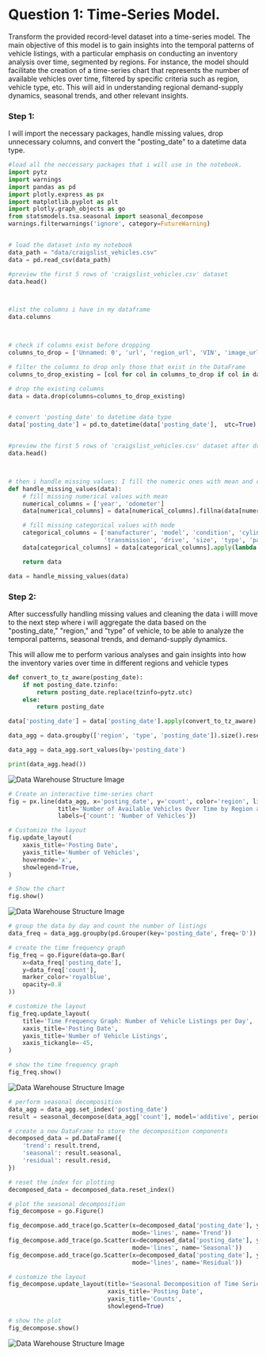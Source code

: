 # Question 1: Time-Series Model. 

Transform the provided record-level dataset into a time-series model. The main objective of this model is to gain insights into the temporal patterns of vehicle listings, with a particular emphasis on conducting an inventory analysis over time, segmented by regions. For instance, the model should facilitate the creation of a time-series chart that represents the number of available vehicles over time, filtered by specific criteria such as region, vehicle type, etc. This will aid in understanding regional demand-supply dynamics, seasonal trends, and other relevant insights. 


### **Step 1:**
I will import the necessary packages, handle missing values, drop unnecessary columns, and convert the "posting_date" to a datetime data type.


```python
#load all the neccessary packages that i will use in the notebook. 
import pytz
import warnings
import pandas as pd
import plotly.express as px
import matplotlib.pyplot as plt
import plotly.graph_objects as go
from statsmodels.tsa.seasonal import seasonal_decompose
warnings.filterwarnings('ignore', category=FutureWarning)


# load the dataset into my notebook
data_path = "data/craigslist_vehicles.csv"
data = pd.read_csv(data_path)

#preview the first 5 rows of 'craigslist_vehicles.csv' dataset
data.head() 



#list the columns i have in my dataframe
data.columns



# check if columns exist before dropping
columns_to_drop = ['Unnamed: 0', 'url', 'region_url', 'VIN', 'image_url', 'description', 'county', 'lat', 'long', 'removal_date']

# filter the columns to drop only those that exist in the DataFrame
columns_to_drop_existing = [col for col in columns_to_drop if col in data.columns]

# drop the existing columns
data = data.drop(columns=columns_to_drop_existing)


# convert 'posting_date' to datetime data type
data['posting_date'] = pd.to_datetime(data['posting_date'],  utc=True)


#preview the first 5 rows of 'craigslist_vehicles.csv' dataset after droping unncessary columns and coverting "post)time" to date. 
data.head() 



# then i handle missing values: I fill the numeric ones with mean and categorical ones with mode. 
def handle_missing_values(data):
    # fill missing numerical values with mean
    numerical_columns = ['year', 'odometer']
    data[numerical_columns] = data[numerical_columns].fillna(data[numerical_columns].mean())

    # fill missing categorical values with mode
    categorical_columns = ['manufacturer', 'model', 'condition', 'cylinders', 'fuel', 'title_status',
                           'transmission', 'drive', 'size', 'type', 'paint_color', 'posting_date']
    data[categorical_columns] = data[categorical_columns].apply(lambda x: x.fillna(x.mode().iloc[0]))

    return data

data = handle_missing_values(data)
```

### **Step 2:**
After successfully handling missing values and cleaning the data i willl move to the next step where i will aggregate the data based on the "posting_date," "region," and "type" of vehicle, to be able to analyze the temporal patterns, seasonal trends, and demand-supply dynamics.

This will allow me to perform various analyses and gain insights into how the inventory varies over time in different regions and vehicle types


```python
def convert_to_tz_aware(posting_date):
    if not posting_date.tzinfo:
        return posting_date.replace(tzinfo=pytz.utc)
    else:
        return posting_date

data['posting_date'] = data['posting_date'].apply(convert_to_tz_aware)

data_agg = data.groupby(['region', 'type', 'posting_date']).size().reset_index(name='count')

data_agg = data_agg.sort_values(by='posting_date')

print(data_agg.head())
```

![Data Warehouse Structure Image](https://github.com/HarunMbaabu/Craigslist-Used-Vehicles-Solution-Athena/blob/main/Image/step2.1.png) 


```python
# Create an interactive time-series chart
fig = px.line(data_agg, x='posting_date', y='count', color='region', line_group='type',
              title='Number of Available Vehicles Over Time by Region and Vehicle Type',
              labels={'count': 'Number of Vehicles'})

# Customize the layout
fig.update_layout(
    xaxis_title='Posting Date',
    yaxis_title='Number of Vehicles',
    hovermode='x',
    showlegend=True,
)

# Show the chart
fig.show()
```

![Data Warehouse Structure Image](https://github.com/HarunMbaabu/Craigslist-Used-Vehicles-Solution-Athena/blob/main/Image/simple_trash.png)


```python
# group the data by day and count the number of listings
data_freq = data_agg.groupby(pd.Grouper(key='posting_date', freq='D')).sum().reset_index()

# create the time frequency graph
fig_freq = go.Figure(data=go.Bar(
    x=data_freq['posting_date'],
    y=data_freq['count'],
    marker_color='royalblue',
    opacity=0.8
))

# customize the layout
fig_freq.update_layout(
    title='Time Frequency Graph: Number of Vehicle Listings per Day',
    xaxis_title='Posting Date',
    yaxis_title='Number of Vehicle Listings',
    xaxis_tickangle=-45,
)

# show the time frequency graph
fig_freq.show()
```
![Data Warehouse Structure Image](https://github.com/HarunMbaabu/Craigslist-Used-Vehicles-Solution-Athena/blob/main/Image/step2.3.png)


```python
# perform seasonal decomposition
data_agg = data_agg.set_index('posting_date')
result = seasonal_decompose(data_agg['count'], model='additive', period=365)

# create a new DataFrame to store the decomposition components
decomposed_data = pd.DataFrame({
    'trend': result.trend,
    'seasonal': result.seasonal,
    'residual': result.resid,
})

# reset the index for plotting
decomposed_data = decomposed_data.reset_index()

# plot the seasonal decomposition
fig_decompose = go.Figure()

fig_decompose.add_trace(go.Scatter(x=decomposed_data['posting_date'], y=decomposed_data['trend'],
                                   mode='lines', name='Trend'))
fig_decompose.add_trace(go.Scatter(x=decomposed_data['posting_date'], y=decomposed_data['seasonal'],
                                   mode='lines', name='Seasonal'))
fig_decompose.add_trace(go.Scatter(x=decomposed_data['posting_date'], y=decomposed_data['residual'],
                                   mode='lines', name='Residual'))

# customize the layout
fig_decompose.update_layout(title='Seasonal Decomposition of Time Series',
                            xaxis_title='Posting Date',
                            yaxis_title='Counts',
                            showlegend=True)

# show the plot
fig_decompose.show()
```

![Data Warehouse Structure Image](https://github.com/HarunMbaabu/Craigslist-Used-Vehicles-Solution-Athena/blob/main/Image/step2.4.png)